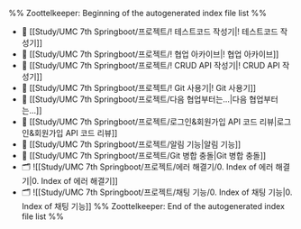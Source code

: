%% Zoottelkeeper: Beginning of the autogenerated index file list  %%
- 📄 [[Study/UMC 7th Springboot/프로젝트/! 테스트코드 작성기|! 테스트코드 작성기]]
- 📄 [[Study/UMC 7th Springboot/프로젝트/! 협업 아카이브|! 협업 아카이브]]
- 📄 [[Study/UMC 7th Springboot/프로젝트/! CRUD API 작성기|! CRUD API 작성기]]
- 📄 [[Study/UMC 7th Springboot/프로젝트/! Git 사용기|! Git 사용기]]
- 📄 [[Study/UMC 7th Springboot/프로젝트/다음 협업부터는...|다음 협업부터는...]]
- 📄 [[Study/UMC 7th Springboot/프로젝트/로그인&회원가입 API 코드 리뷰|로그인&회원가입 API 코드 리뷰]]
- 📄 [[Study/UMC 7th Springboot/프로젝트/알림 기능|알림 기능]]
- 📄 [[Study/UMC 7th Springboot/프로젝트/Git 병합 충돌|Git 병합 충돌]]
- 🗂️ ![[Study/UMC 7th Springboot/프로젝트/에러 해결기/0. Index of 에러 해결기|0. Index of 에러 해결기]]
- 🗂️ ![[Study/UMC 7th Springboot/프로젝트/채팅 기능/0. Index of 채팅 기능|0. Index of 채팅 기능]]
%% Zoottelkeeper: End of the autogenerated index file list  %%
